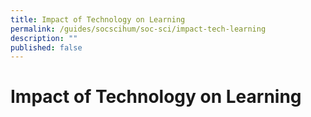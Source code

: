 ```yaml
---
title: Impact of Technology on Learning
permalink: /guides/socscihum/soc-sci/impact-tech-learning
description: ""
published: false
---
```

# Impact of Technology on Learning